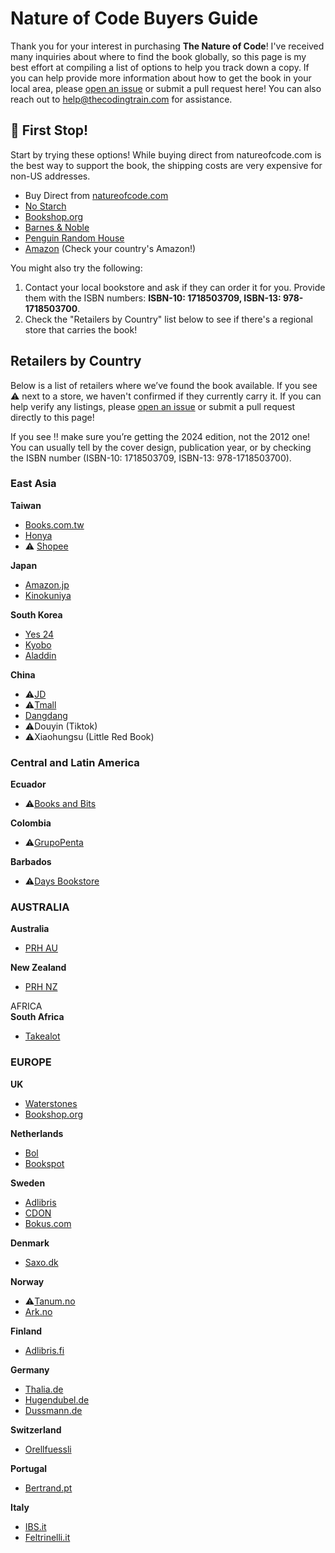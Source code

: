# Nature of Code Buyers Guide

Thank you for your interest in purchasing **The Nature of Code**! I've received many inquiries about where to find the book globally, so this page is my best effort at compiling a list of options to help you track down a copy. If you can help provide more information about how to get the book in your local area, please [open an issue](https://github.com/nature-of-code/buyers-guide/issues) or submit a pull request here! You can also reach out to help@thecodingtrain.com for assistance.

## 🚉 First Stop!

Start by trying these options! While buying direct from natureofcode.com is the best way to support the book, the shipping costs are very expensive for non-US addresses.

* Buy Direct from [natureofcode.com](http://natureofcode.com)  
* [No Starch](https://nostarch.com/nature-code)  
* [Bookshop.org](https://bookshop.org/p/books/the-nature-of-code-daniel-shiffman/20597363?ean=9781718503700)  
* [Barnes & Noble](https://www.barnesandnoble.com/w/the-nature-of-code-daniel-shiffman/1114086024)  
* [Penguin Random House](https://www.penguinrandomhouse.com/books/739590/the-nature-of-code-by-daniel-shiffman/)  
* [Amazon](https://amzn.to/4e3243y) (Check your country's Amazon!)

You might also try the following:

1. Contact your local bookstore and ask if they can order it for you. Provide them with the ISBN numbers: **ISBN-10: 1718503709, ISBN-13: 978-1718503700**.  
2. Check the "Retailers by Country" list below to see if there's a regional store that carries the book!

## Retailers by Country

Below is a list of retailers where we’ve found the book available. If you see ⚠️ next to a store, we haven't confirmed if they currently carry it. If you can help verify any listings, please [open an issue](https://github.com/nature-of-code/buyers-guide/issues) or submit a pull request directly to this page! 

If you see ‼️ make sure you’re getting the 2024 edition, not the 2012 one! You can usually tell by the cover design, publication year, or by checking the ISBN number (ISBN-10: 1718503709, ISBN-13: 978-1718503700).

### East Asia

**Taiwan**

* [Books.com.tw](https://www.books.com.tw/products/F01a368933?sloc=main)  
* [Honya](https://www.sanmin.com.tw/product/index/013244388)  
* ⚠️ [Shopee](https://shopee.tw/) 

**Japan**

* [Amazon.jp](https://www.amazon.co.jp/dp/1718503709?ref_=cm_sw_r_cp_ud_dp_7F31846DFXY47TCHZGXD)   
* [Kinokuniya](https://www.kinokuniya.co.jp/f/dsg-02-9781718503700)

**South Korea**

* [Yes 24](https://www.yes24.com/Product/Goods/122510645)  
* [Kyobo](https://product.kyobobook.co.kr/detail/S000209056985)  
* [Aladdin](https://www.aladin.co.kr/shop/wproduct.aspx?ItemId=323217460)

**China**

* ⚠️[JD](https://corporate.jd.com/)  
* ⚠️[Tmall](https://www.tmall.com/)  
* [Dangdang](http://product.dangdang.com/11826562379.html)  
* ⚠️Douyin (Tiktok)  
* ⚠️Xiaohungsu (Little Red Book)

### Central and Latin America

**Ecuador**

* ⚠️[Books and Bits](https://www.booksandbits.ec/)

**Colombia**

* ⚠️[GrupoPenta](https://www.facebook.com/ByTheBookGeek/)

**Barbados**

* ⚠️[Days Bookstore](https://daysbookstore.com/)

### AUSTRALIA

**Australia**

* [PRH AU](https://www.penguin.com.au/books/the-nature-of-code-9781718503700)

**New Zealand**

* [PRH NZ](https://www.penguin.co.nz/books/the-nature-of-code-9781718503700)

AFRICA  
**South Africa**

* [Takealot](https://www.takealot.com/the-nature-of-code/PLID93921095)

### EUROPE

**UK**

* [Waterstones](https://www.waterstones.com/book/the-nature-of-code/daniel-shiffman/9781718503700)  
* [Bookshop.org](https://uk.bookshop.org/p/books/the-nature-of-code-daniel-shiffman/7678653?ean=9781718503700)

**Netherlands**

* [Bol](https://www.bol.com/nl/nl/p/the-nature-of-code/9300000169959900/?bltgh=lE-x4NOoIOJTxR5XVYtADA.2_6.7.ProductImage)  
* [Bookspot](https://www.bruna.nl/engelse-boeken/the-nature-of-code-9781718503700)

**Sweden**

* [Adlibris](https://www.adlibris.com/se/bok/the-nature-of-code-9781718503700)  
* [CDON](https://cdon.se/produkt/the-nature-of-code-haftad-eng-375c075606e555ca/)  
* [Bokus.com](https://www.bokus.com/bok/9781718503700/the-nature-of-code/)

**Denmark**

* [Saxo.dk](https://www.saxo.com/dk/the-nature-of-code_bog_9781718503700)

**Norway**

* ⚠️[Tanum.no](https://www.tanum.no/)
* [Ark.no](https://www.ark.no/produkt/boker/fagboker/the-nature-of-code-9781718503700)

**Finland**

* [Adlibris.fi](https://www.adlibris.com/se/bok/the-nature-of-code-9781718503700)

**Germany**

* [Thalia.de](https://www.thalia.de/shop/home/artikeldetails/A1069471844)  
* [Hugendubel.de](https://www.hugendubel.de/de/buch_kartoniert/daniel_shiffman-the_nature_of_code-46872129-produkt-details.html)  
* [Dussmann.de](https://www.kulturkaufhaus.de/de/detail/ISBN-9781718503700/Shiffman-Daniel/The-Nature-of-Code)

**Switzerland**

* [Orellfuessli](https://www.orellfuessli.ch/shop/home/artikeldetails/A1069471844)

**Portugal**

* [Bertrand.pt](https://www.bertrand.pt/livro/the-nature-of-code-daniel-shiffman/29938217)

**Italy**

* [IBS.it](https://www.ibs.it/nature-of-code-simulating-natural-libro-inglese-daniel-shiffman/e/9781718503700?queryId=06dc47217b677370a38221478453deab)  
* [Feltrinelli.it](https://www.lafeltrinelli.it/nature-of-code-simulating-natural-libro-inglese-daniel-shiffman/e/9781718503700?queryId=fc669c1d763acbe6254858e9a89aaba5)


